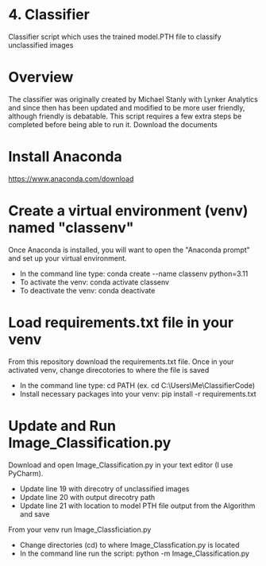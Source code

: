 # 4. Classifier
Classifier script which uses the trained model.PTH file to classify unclassified images 

# Overview
The classifier was originally created by Michael Stanly with Lynker Analytics and since then has been updated and modified to be more user friendly, although friendly is debatable.
This script requires a few extra steps be completed before being able to run it. Download the documents 

# Install Anaconda
https://www.anaconda.com/download

# Create a virtual environment (venv) named "classenv"
Once Anaconda is installed, you will want to open the "Anaconda prompt" and set up your virtual environment.   
- In the command line type: conda create --name classenv  python=3.11  
- To activate the venv: conda activate classenv  
- To deactivate the venv: conda deactivate  

# Load requirements.txt file in your venv    
From this repository download the requirements.txt file. Once in your activated venv, change direcotories to where the file is saved     
- In the command line type: cd PATH (ex. cd C:\Users\Me\ClassifierCode)  
- Install necessary packages into your venv: pip install -r requirements.txt 

# Update and Run Image_Classification.py
Download and open Image_Classification.py in your text editor (I use PyCharm).  
- Update line 19 with direcotry of unclassified images  
- Update line 20 with output direcotry path  
- Update line 21 with location to model PTH file output from the Algorithm and save  

From your venv run Image_Classficiation.py
-  Change directories (cd) to where Image_Classfication.py is located
-  In the command line run the script: python -m Image_Classification.py
